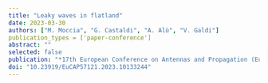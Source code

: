 ```yaml
---
title: "Leaky waves in flatland"
date: 2023-03-30
authors: ["M. Moccia", "G. Castaldi", "A. Alù", "V. Galdi"]
publication_types = ['paper-conference']
abstract: ""
selected: false
publication: "*17th European Conference on Antennas and Propagation (EuCAP)*"
doi: "10.23919/EuCAP57121.2023.10133244"
---
```

